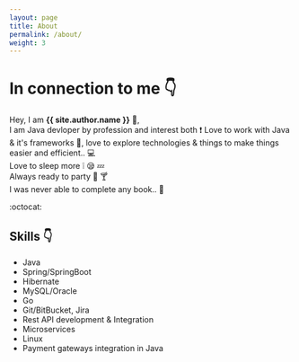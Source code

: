 ```yaml
---
layout: page
title: About
permalink: /about/
weight: 3
---
```


# **In connection to me** :point_down:

Hey, I am **{{ site.author.name }}** :wave:,<br>
I am Java devloper by profession and interest both :exclamation: Love to work with Java & it's frameworks :blue_heart:, love to explore technologies & things to make things easier and efficient.. :computer: <br>
Love to sleep more :grey_exclamation: :sleepy: :zzz: <br>
Always ready to party :beers: :cocktail: <br>
I was never able to complete any book.. :orange_book: <br>

:octocat:
 ## **Skills** :point_down:
- Java
- Spring/SpringBoot
- Hibernate
- MySQL/Oracle
- Go
- Git/BitBucket, Jira
- Rest API development & Integration
- Microservices
- Linux
- Payment gateways integration in Java

<!--
<div class="row">
{% include about/skills.html title="" source=site.data.programming-skills %}
{% include about/skills.html title="" source=site.data.other-skills %}
</div>
-->
